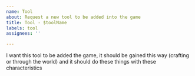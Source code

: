 ```yaml
---
name: Tool
about: Request a new tool to be added into the game
title: Tool - $toolName
labels: tool
assignees: ''

---
```


I want this tool to be added the game, it should be gained this way (crafting or through the world) and it should do these things with these characteristics

